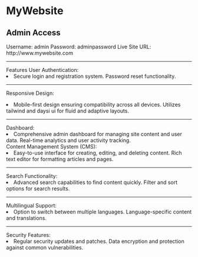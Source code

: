 <h1>MyWebsite</h1>
<h2>Admin Access</h2>
Username: admin
Password: adminpassword
Live Site URL: http://www.mywebsite.com
<hr/>
Features
User Authentication:

<li>Secure login and registration system.
Password reset functionality.</li>
<hr/>

Responsive Design:

<li>Mobile-first design ensuring compatibility across all devices.
Utilizes tailwind and daysi ui for fluid and adaptive layouts.</li>
<hr/>
Dashboard:

<li>Comprehensive admin dashboard for managing site content and user data.
Real-time analytics and user activity tracking.</li>
</hr>
Content Management System (CMS):

<li>Easy-to-use interface for creating, editing, and deleting content.
Rich text editor for formatting articles and pages.</li>
<hr/>
Search Functionality:

<li>Advanced search capabilities to find content quickly.
Filter and sort options for search results.</li>
<hr/>
Multilingual Support:

<li>Option to switch between multiple languages.
Language-specific content and translations.</li>
<hr/>
Security Features:

<li>
Regular security updates and patches.
Data encryption and protection against common vulnerabilities.</li>
